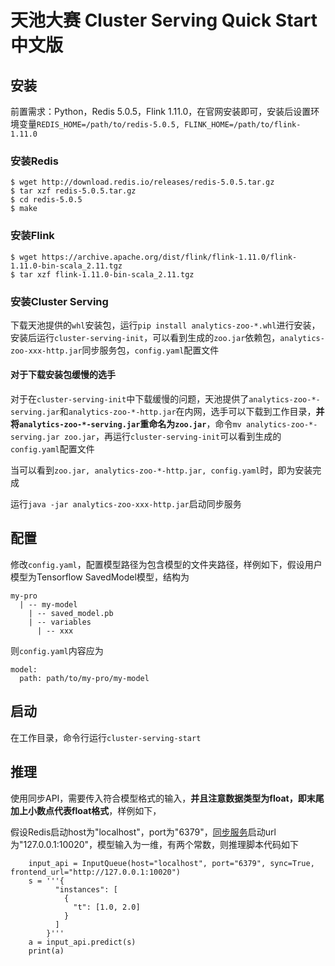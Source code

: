 # 天池大赛 Cluster Serving Quick Start 中文版

## 安装
前置需求：Python，Redis 5.0.5，Flink 1.11.0，在官网安装即可，安装后设置环境变量`REDIS_HOME=/path/to/redis-5.0.5, FLINK_HOME=/path/to/flink-1.11.0`

### 安装Redis
```
$ wget http://download.redis.io/releases/redis-5.0.5.tar.gz
$ tar xzf redis-5.0.5.tar.gz
$ cd redis-5.0.5
$ make
```
### 安装Flink
```
$ wget https://archive.apache.org/dist/flink/flink-1.11.0/flink-1.11.0-bin-scala_2.11.tgz
$ tar xzf flink-1.11.0-bin-scala_2.11.tgz
```
### 安装Cluster Serving
下载天池提供的`whl`安装包，运行`pip install analytics-zoo-*.whl`进行安装，安装后运行`cluster-serving-init`，可以看到生成的`zoo.jar`依赖包，`analytics-zoo-xxx-http.jar`同步服务包，`config.yaml`配置文件

#### 对于下载安装包缓慢的选手
对于在`cluster-serving-init`中下载缓慢的问题，天池提供了`analytics-zoo-*-serving.jar`和`analytics-zoo-*-http.jar`在内网，选手可以下载到工作目录，**并将`analytics-zoo-*-serving.jar`重命名为`zoo.jar`**，命令`mv analytics-zoo-*-serving.jar zoo.jar`，再运行`cluster-serving-init`可以看到生成的`config.yaml`配置文件

当可以看到`zoo.jar, analytics-zoo-*-http.jar, config.yaml`时，即为安装完成

运行`java -jar analytics-zoo-xxx-http.jar`启动同步服务
## 配置
修改`config.yaml`，配置模型路径为包含模型的文件夹路径，样例如下，假设用户模型为Tensorflow SavedModel模型，结构为
```
my-pro 
  | -- my-model
    | -- saved_model.pb
    | -- variables
      | -- xxx
```
则`config.yaml`内容应为
```
model:
  path: path/to/my-pro/my-model
```
## 启动
在工作目录，命令行运行`cluster-serving-start`

## 推理
使用同步API，需要传入符合模型格式的输入，**并且注意数据类型为float，即末尾加上小数点代表float格式**，样例如下，

假设Redis启动host为"localhost"，port为"6379"，[同步服务](#安装)启动url为"127.0.0.1:10020"，模型输入为一维，有两个常数，则推理脚本代码如下
```
    input_api = InputQueue(host="localhost", port="6379", sync=True, frontend_url="http://127.0.0.1:10020")
    s = '''{
          "instances": [
            {
              "t": [1.0, 2.0]
            }
          ]
        }'''
    a = input_api.predict(s)
    print(a)
```
